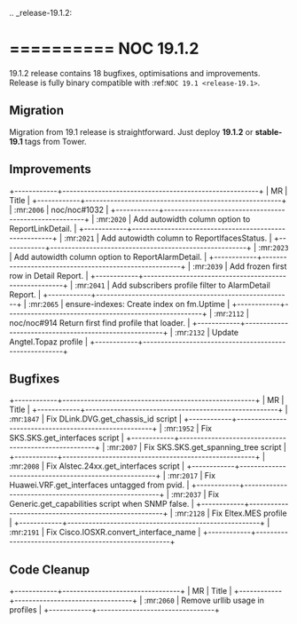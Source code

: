 .. _release-19.1.2:

==========
NOC 19.1.2
==========

19.1.2 release contains 18 bugfixes, optimisations and improvements.
Release is fully binary compatible with :ref:`NOC 19.1 <release-19.1>`.

Migration
---------

Migration from 19.1 release is straightforward. Just deploy **19.1.2** or **stable-19.1** tags from Tower.

Improvements
------------
+------------+-------------------------------------------------------+
| MR         | Title                                                 |
+------------+-------------------------------------------------------+
| :mr:`2006` | noc/noc#1032                                          |
+------------+-------------------------------------------------------+
| :mr:`2020` | Add autowidth column option to ReportLinkDetail.      |
+------------+-------------------------------------------------------+
| :mr:`2021` | Add autowidth column to ReportIfacesStatus.           |
+------------+-------------------------------------------------------+
| :mr:`2023` | Add autowidth column option to ReportAlarmDetail.     |
+------------+-------------------------------------------------------+
| :mr:`2039` | Add frozen first row in Detail Report.                |
+------------+-------------------------------------------------------+
| :mr:`2041` | Add subscribers profile filter to AlarmDetail Report. |
+------------+-------------------------------------------------------+
| :mr:`2065` | ensure-indexes: Create index on fm.Uptime             |
+------------+-------------------------------------------------------+
| :mr:`2112` | noc/noc#914 Return first find profile that loader.    |
+------------+-------------------------------------------------------+
| :mr:`2132` | Update Angtel.Topaz profile                           |
+------------+-------------------------------------------------------+

Bugfixes
--------
+------------+------------------------------------------------------+
| MR         | Title                                                |
+------------+------------------------------------------------------+
| :mr:`1847` | Fix DLink.DVG.get_chassis_id script                  |
+------------+------------------------------------------------------+
| :mr:`1952` | Fix SKS.SKS.get_interfaces script                    |
+------------+------------------------------------------------------+
| :mr:`2007` | Fix SKS.SKS.get_spanning_tree script                 |
+------------+------------------------------------------------------+
| :mr:`2008` | Fix Alstec.24xx.get_interfaces script                |
+------------+------------------------------------------------------+
| :mr:`2017` | Fix Huawei.VRF.get_interfaces untagged from pvid.    |
+------------+------------------------------------------------------+
| :mr:`2037` | Fix Generic.get_capabilities script when SNMP false. |
+------------+------------------------------------------------------+
| :mr:`2128` | Fix Eltex.MES profile                                |
+------------+------------------------------------------------------+
| :mr:`2191` | Fix Cisco.IOSXR.convert_interface_name               |
+------------+------------------------------------------------------+

Code Cleanup
------------
+------------+---------------------------------+
| MR         | Title                           |
+------------+---------------------------------+
| :mr:`2060` | Remove urllib usage in profiles |
+------------+---------------------------------+
